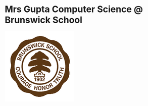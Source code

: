 <script type="text/javascript" src="processing.js"></script>

# Mrs Gupta Computer Science @ Brunswick School 
![wick](Brunswick_Logo.png)


<canvas data-processing-sources="ArrayListCircles.pde"></canvas>
